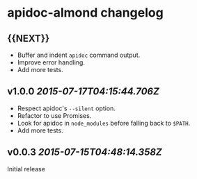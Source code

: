 # apidoc-almond changelog

## {{NEXT}}

* Buffer and indent `apidoc` command output.
* Improve error handling.
* Add more tests.

## v1.0.0 _2015-07-17T04:15:44.706Z_

* Respect apidoc's `--silent` option.
* Refactor to use Promises.
* Look for apidoc in `node_modules` before falling back to `$PATH`.
* Add more tests.

## v0.0.3 _2015-07-15T04:48:14.358Z_

Initial release

